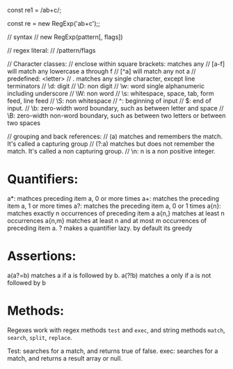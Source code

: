 const re1 = /ab+c/;

const re = new RegExp('ab+c');;

// syntax
// new RegExp(pattern[, flags])

// regex literal:
// /pattern/flags

// Character classes:
// enclose within square brackets: matches any
// [a-f] will match any lowercase a through f
// [^a] will match any not a
// predefined: \<letter>
// . matches any single character, except line terminators
// \d: digit
// \D: non digit
// \w: word single alphanumeric including underscore
// \W: non word
// \s: whitespace, space, tab, form feed, line feed
// \S: non whitespace
// ^: beginning of input
// $: end of input.
// \b: zero-width word boundary, such as between letter and space
// \B: zero-width non-word boundary, such as between two letters or between two spaces

// grouping and back references:
// (a) matches and remembers the match. It's called a capturing group
// (?:a) matches but does not remember the match. It's called a non capturing group.
// \n: n is a non positive integer.

# Quantifiers:

a*: mathces preceding item a, 0 or more times
a+: matches the preceding item a, 1 or more times
a?: matches the preceding item a, 0 or 1 times
a{n}: matches exactly n occurrences of preceding item a
a{n,} matches at least n occurrences
a{n,m} matches at least n and at most m occurrences of preceding item a.
<quantifier>? makes a quantifier lazy. by default its greedy

# Assertions: 

a(a?=b) matches a if a is followed by b.
a(?!b) matches a only if a is not followed by b

# Methods: 

Regexes work with regex methods `test` and `exec`, and string methods `match`, `search`, `split`, `replace`.

Test: searches for a match, and returns true of false. 
exec: searches for a match, and returns a result array or null. 

    